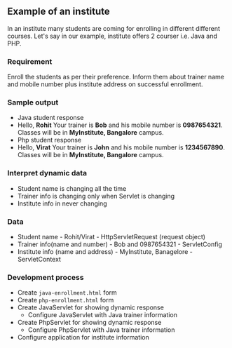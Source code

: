 ## Example of an institute
In an institute many students are coming for enrolling in different different courses.
Let's say in our example, institute offers 2 courser i.e. Java and PHP.

### Requirement
Enroll the students as per their preference. Inform them about trainer name and mobile number
plus institute address on successful enrollment.

### Sample output
- Java student response
 - Hello, **Rohit**
   Your trainer is **Bob** and his mobile number is **0987654321**.
   Classes will be in **MyInstitute, Bangalore** campus.
- Php student response
 - Hello, **Virat**
   Your trainer is **John** and his mobile number is **1234567890**.
   Classes will be in **MyInstitute, Bangalore** campus.

### Interpret dynamic data
- Student name is changing all the time
- Trainer info is changing only when Servlet is changing
- Institute info in never changing

### Data
- Student name - Rohit/Virat - HttpServletRequest (request object)
- Trainer info(name and number) - Bob and 0987654321 - ServletConfig
- Institute info (name and address) - MyInstitute, Banagelore - ServletContext

### Development process
- Create `java-enrollment.html` form
- Create `php-enrollment.html` form
- Create JavaServlet for showing dynamic response
  - Configure JavaServlet with Java trainer information
- Create PhpServlet for showing dynamic response
  - Configure PhpServlet with Java trainer information
- Configure application for institute information